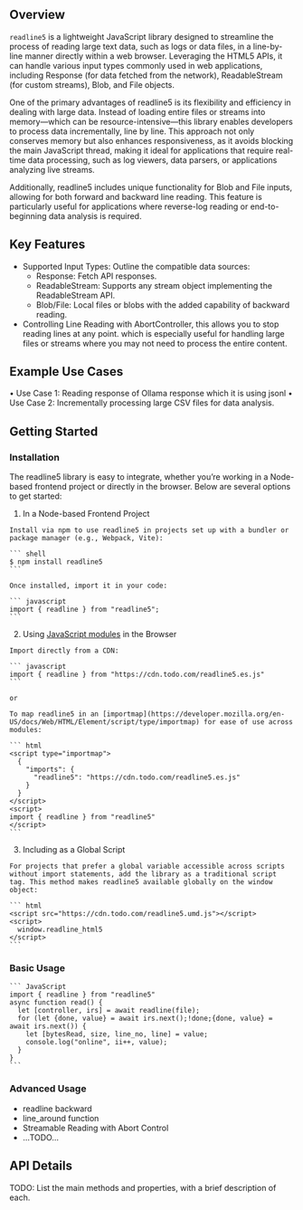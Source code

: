 ## Overview

  `readline5` is a lightweight JavaScript library designed to streamline the process of reading large text data, such as logs or data files, in a line-by-line manner directly within a web browser. Leveraging the HTML5 APIs, it can handle various input types commonly used in web applications, including Response (for data fetched from the network), ReadableStream (for custom streams), Blob, and File objects.

  One of the primary advantages of readline5 is its flexibility and efficiency in dealing with large data. Instead of loading entire files or streams into memory—which can be resource-intensive—this library enables developers to process data incrementally, line by line. This approach not only conserves memory but also enhances responsiveness, as it avoids blocking the main JavaScript thread, making it ideal for applications that require real-time data processing, such as log viewers, data parsers, or applications analyzing live streams.

  Additionally, readline5 includes unique functionality for Blob and File inputs, allowing for both forward and backward line reading. This feature is particularly useful for applications where reverse-log reading or end-to-beginning data analysis is required.

## Key Features

  * Supported Input Types: Outline the compatible data sources:
    - Response: Fetch API responses.
    - ReadableStream: Supports any stream object implementing the ReadableStream API.
    - Blob/File: Local files or blobs with the added capability of backward reading.
  * Controlling Line Reading with AbortController, this allows you to stop reading lines at any point. which is especially useful for handling large files or streams where you may not need to process the entire content.

## Example Use Cases

  • Use Case 1: Reading response of Ollama response which it is using jsonl
  • Use Case 2: Incrementally processing large CSV files for data analysis.

## Getting Started

### Installation

The readline5 library is easy to integrate, whether you’re working in a Node-based frontend project or directly in the browser. Below are several options to get started:

  1. In a Node-based Frontend Project

    Install via npm to use readline5 in projects set up with a bundler or package manager (e.g., Webpack, Vite):

    ``` shell
    $ npm install readline5
    ```

    Once installed, import it in your code:

    ``` javascript
    import { readline } from "readline5";
    ```

  2. Using [JavaScript modules](https://developer.mozilla.org/en-US/docs/Web/JavaScript/Guide/Modules) in the Browser

    Import directly from a CDN:

    ``` javascript
    import { readline } from "https://cdn.todo.com/readline5.es.js"
    ```

    or

    To map readline5 in an [importmap](https://developer.mozilla.org/en-US/docs/Web/HTML/Element/script/type/importmap) for ease of use across modules:

    ``` html
    <script type="importmap">
      {
        "imports": {
          "readline5": "https://cdn.todo.com/readline5.es.js"
        }
      }
    </script>
    <script>
    import { readline } from "readline5"
    </script>
    ```

  3. Including as a Global Script

    For projects that prefer a global variable accessible across scripts without import statements, add the library as a traditional script tag. This method makes readline5 available globally on the window object:

    ``` html
    <script src="https://cdn.todo.com/readline5.umd.js"></script>
    <script>
      window.readline_html5
    </script>
    ```

### Basic Usage

    ``` JavaScript
    import { readline } from "readline5"
    async function read() {
      let [controller, irs] = await readline(file);
      for (let {done, value} = await irs.next();!done;{done, value} = await irs.next()) {
        let [bytesRead, size, line_no, line] = value;
        console.log("online", ii++, value);
      }
    }
    ```

### Advanced Usage

  * readline backward
  * line_around function
  * Streamable Reading with Abort Control
  * ...TODO...

## API Details

  TODO: List the main methods and properties, with a brief description of each.


